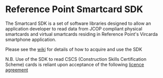 # Reference Point Smartcard SDK

The Smartcard SDK is a set of software libraries designed to allow an application developer to read data from JCOP compliant physical smartcards and virtual smartcards residing in Reference Point's Vircarda smartphone application.

Please see the [wiki](https://github.com/reference-point/SmartcardSDK/wiki) for details of how to acquire and use the SDK

N.B. Use of the SDK to read CSCS (Construction Skills Certification Scheme) cards is reliant upon acceptance of the following [licence agreement](https://github.com/reference-point/SmartcardSDK/wiki/Licence-agreement)

